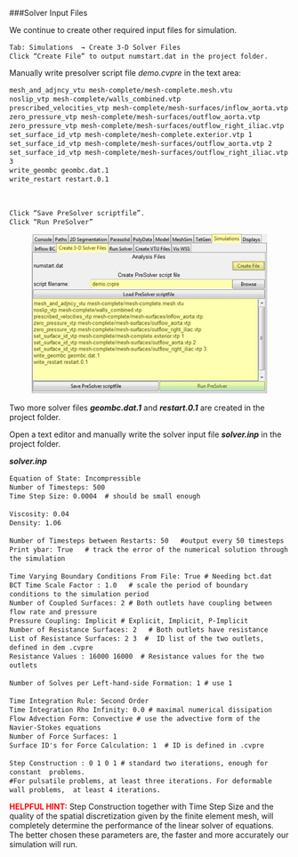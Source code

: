 ###Solver Input Files

We continue to create other required input files for simulation.

	Tab: Simulations  → Create 3-D Solver Files
	Click “Create File” to output numstart.dat in the project folder.

Manually write presolver script file *demo.cvpre* in the text area:

	mesh_and_adjncy_vtu mesh-complete/mesh-complete.mesh.vtu
	noslip_vtp mesh-complete/walls_combined.vtp
	prescribed_velocities_vtp mesh-complete/mesh-surfaces/inflow_aorta.vtp
	zero_pressure_vtp mesh-complete/mesh-surfaces/outflow_aorta.vtp
	zero_pressure_vtp mesh-complete/mesh-surfaces/outflow_right_iliac.vtp
	set_surface_id_vtp mesh-complete/mesh-complete.exterior.vtp 1
	set_surface_id_vtp mesh-complete/mesh-surfaces/outflow_aorta.vtp 2
	set_surface_id_vtp mesh-complete/mesh-surfaces/outflow_right_iliac.vtp 3
	write_geombc geombc.dat.1
	write_restart restart.0.1

<br>

	Click “Save PreSolver scriptfile”. 
	Click “Run PreSolver” 

<figure>
  <img class="svImg svImgLg"  src="documentation/userguide/imgs/simulation/presolver.jpg"> 
  <figcaption class="svCaption" ></figcaption>
</figure>

Two more solver files ***geombc.dat.1*** and ***restart.0.1*** are created in the project folder.

Open a text editor and manually write the solver input file ***solver.inp*** in the project folder.

***solver.inp***

	Equation of State: Incompressible 
	Number of Timesteps: 500   
	Time Step Size: 0.0004  # should be small enough 
	
	Viscosity: 0.04 
	Density: 1.06
	
	Number of Timesteps between Restarts: 50   #output every 50 timesteps
	Print ybar: True   # track the error of the numerical solution through the simulation
	
	Time Varying Boundary Conditions From File: True # Needing bct.dat 
	BCT Time Scale Factor : 1.0   # scale the period of boundary conditions to the simulation period
	Number of Coupled Surfaces: 2 # Both outlets have coupling between flow rate and pressure 
	Pressure Coupling: Implicit # Explicit, Implicit, P-Implicit 
	Number of Resistance Surfaces: 2   # Both outlets have resistance
	List of Resistance Surfaces: 2 3  #  ID list of the two outlets, defined in dem .cvpre
	Resistance Values : 16000 16000  # Resistance values for the two outlets
	
	Number of Solves per Left-hand-side Formation: 1 # use 1
	 
	Time Integration Rule: Second Order 
	Time Integration Rho Infinity: 0.0 # maximal numerical dissipation 
	Flow Advection Form: Convective # use the advective form of the Navier-Stokes equations
	Number of Force Surfaces: 1 
	Surface ID's for Force Calculation: 1  # ID is defined in .cvpre
	
	Step Construction : 0 1 0 1 # standard two iterations, enough for constant  problems.
	#For pulsatile problems, at least three iterations. For deformable wall problems,  at least 4 iterations.

<font color="red">**HELPFUL HINT:** </font> Step Construction together with Time Step Size and the quality of the spatial discretization given by the finite element mesh, will completely determine the performance of the linear solver of equations. The better chosen these parameters are, the faster and more accurately our simulation will run.

